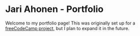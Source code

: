 # Jari Ahonen - Portfolio

Welcome to my portfolio page! This was originally set up for a [freeCodeCamp project](https://www.freecodecamp.org/learn/2022/responsive-web-design/build-a-personal-portfolio-webpage-project/build-a-personal-portfolio-webpage), but I plan to expand it in the future.
